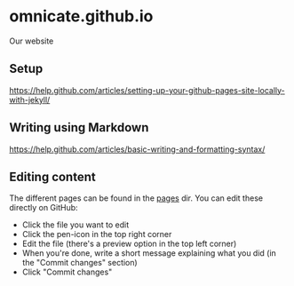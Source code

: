 # omnicate.github.io
Our website

## Setup
https://help.github.com/articles/setting-up-your-github-pages-site-locally-with-jekyll/

## Writing using Markdown
https://help.github.com/articles/basic-writing-and-formatting-syntax/

## Editing content

The different pages can be found in the [pages](https://github.com/omnicate/omnicate.github.io/tree/master/pages) dir. You can edit these directly on GitHub: 

* Click the file you want to edit
* Click the pen-icon in the top right corner 
* Edit the file (there's a preview option in the top left corner)
* When you're done, write a short message explaining what you did (in the "Commit changes" section)
* Click "Commit changes"
